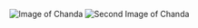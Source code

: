 ![Image of Chanda](C:\Users\cluka\OneDrive\Documents\GitHub\markdown-portfolio\_includes\Pic.jpg)
![Second Image of Chanda](C:\Users\cluka\OneDrive\Documents\GitHub\markdown-portfolio\_includes\Pic.jpeg)